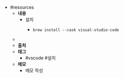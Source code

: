 - #resources
	- **내용**
		- 설치
			- ```shell
			  brew install --cask visual-studio-code
			  ```
	-
	- **출처**
	- **태그**
		- #vscode #설치
	- **메모**
		- 메모 작성